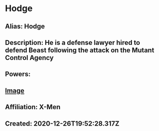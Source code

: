 # Hodge
## Alias: Hodge
## Description: He is a defense lawyer hired to defend Beast following the attack on the Mutant Control Agency
## Powers:
### 
## [Image](https://cdn.glitch.com/6137de19-12c5-43e0-9704-2252d809dcfb%2FHodge_Lawyer.png)
## Affiliation: X-Men
## Created: 2020-12-26T19:52:28.317Z